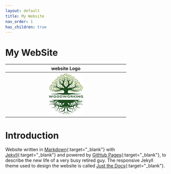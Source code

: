 ```yaml
---
layout: default
title: My Website
nav_order: 1
has_children: true
---
```


#  My WebSite

|                       website Logo                       |
|:--------------------------------------------------------:|
| <img src="media/Lignarius.png" width="30%" height="30%"> |


# Introduction

Website written in [Markdown](https://www.markdownguide.org/){:target="_blank"} with 
[Jekyll](https://jekyllrb.com/){:target="_blank"} and powered by [GitHub Pages](https://pages.github.com/){:target="_blank"},
to describe the new life of a very busy retired guy. The responsive Jekyll theme 
used to design the website is called [Just the Docs](https://just-the-docs.com/){:target="_blank"}. 


